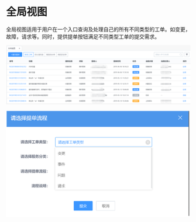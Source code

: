 # 全局视图

全局视图适用于用户在一个入口查询及处理自己的所有不同类型的工单。如变更，故障，请求等。同时，提供提单按钮满足不同类型工单的提交需求。

![](../assets/4.gif)

![](../assets/5.gif)
